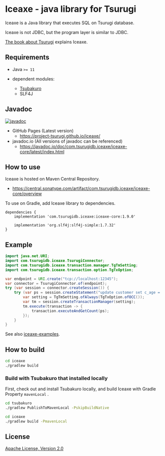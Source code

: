 # Iceaxe - java library for Tsurugi

Iceaxe is a Java library that executes SQL on Tsurugi database.

Iceaxe is not JDBC, but the program layer is similar to JDBC.

[The book about Tsurugi](https://info.nikkeibp.co.jp/media/LIN/atcl/books/091300039/) explains Iceaxe.

## Requirements

* Java `>= 11`

* dependent modules:
  * [Tsubakuro](https://github.com/project-tsurugi/tsubakuro)
  * SLF4J

## Javadoc

[![javadoc](https://javadoc.io/badge2/com.tsurugidb.iceaxe/iceaxe-core/javadoc.svg)](https://javadoc.io/doc/com.tsurugidb.iceaxe/iceaxe-core)

* GitHub Pages (Latest version)
  * https://project-tsurugi.github.io/iceaxe/
* javadoc.io (All versions of javadoc can be referenced)
  * https://javadoc.io/doc/com.tsurugidb.iceaxe/iceaxe-core/latest/index.html

## How to use

Iceaxe is hosted on Maven Central Repository.

* https://central.sonatype.com/artifact/com.tsurugidb.iceaxe/iceaxe-core/overview

To use on Gradle, add Iceaxe library to dependencies.

```
dependencies {
    implementation 'com.tsurugidb.iceaxe:iceaxe-core:1.9.0'

    implementation 'org.slf4j:slf4j-simple:1.7.32'
}
```

## Example

```java
import java.net.URI;
import com.tsurugidb.iceaxe.TsurugiConnector;
import com.tsurugidb.iceaxe.transaction.manager.TgTmSetting;
import com.tsurugidb.iceaxe.transaction.option.TgTxOption;

var endpoint = URI.create("tcp://localhost:12345");
var connector = TsurugiConnector.of(endpoint);
try (var session = connector.createSession()) {
    try (var ps = session.createStatement("update customer set c_age = c_age + 1")) {
        var setting = TgTmSetting.ofAlways(TgTxOption.ofOCC());
        var tm = session.createTransactionManager(setting);
        tm.execute(transaction -> {
            transaction.executeAndGetCount(ps);
        });
    }
}
```

See also [iceaxe-examples](modules/iceaxe-examples/src/main/java/com/tsurugidb/iceaxe/example).

## How to build

```bash
cd iceaxe
./gradlew build
```

### Build with Tsubakuro that installed locally

First, check out and install Tsubakuro locally, and build Iceaxe with Gradle Property `mavenLocal` .

```bash
cd tsubakuro
./gradlew PublishToMavenLocal -PskipBuildNative

cd iceaxe
./gradlew build -PmavenLocal
```

## License

[Apache License, Version 2.0](http://www.apache.org/licenses/LICENSE-2.0)